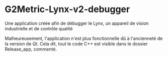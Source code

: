 # G2Metric-Lynx-v2-debugger
Une application créée afin de débugger le Lynx, un appareil de vision industrielle et de contrôle qualité

Malheureusement, l'application n'est plus fonctionnelle dû à l'ancienneté de la version de Qt.
Cela dit, tout le code C++ est visible dans le dossier Release_app, commenté.
